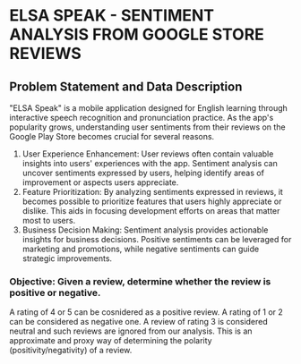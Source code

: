 # ELSA SPEAK - SENTIMENT ANALYSIS FROM GOOGLE STORE REVIEWS
## Problem Statement and Data Description
"ELSA Speak" is a mobile application designed for English learning through interactive speech recognition and pronunciation practice. As the app's popularity grows, understanding user sentiments from their reviews on the Google Play Store becomes crucial for several reasons.

1. User Experience Enhancement: User reviews often contain valuable insights into users' experiences with the app. Sentiment analysis can uncover sentiments expressed by users, helping identify areas of improvement or aspects users appreciate.
2. Feature Prioritization: By analyzing sentiments expressed in reviews, it becomes possible to prioritize features that users highly appreciate or dislike. This aids in focusing development efforts on areas that matter most to users.
3. Business Decision Making: Sentiment analysis provides actionable insights for business decisions. Positive sentiments can be leveraged for marketing and promotions, while negative sentiments can guide strategic improvements.

### Objective: Given a review, determine whether the review is positive or negative.
A rating of 4 or 5 can be cosnidered as a positive review. A rating of 1 or 2 can be considered as negative one. A review of rating 3 is considered neutral and such reviews are ignored from our analysis. This is an approximate and proxy way of determining the polarity (positivity/negativity) of a review.

